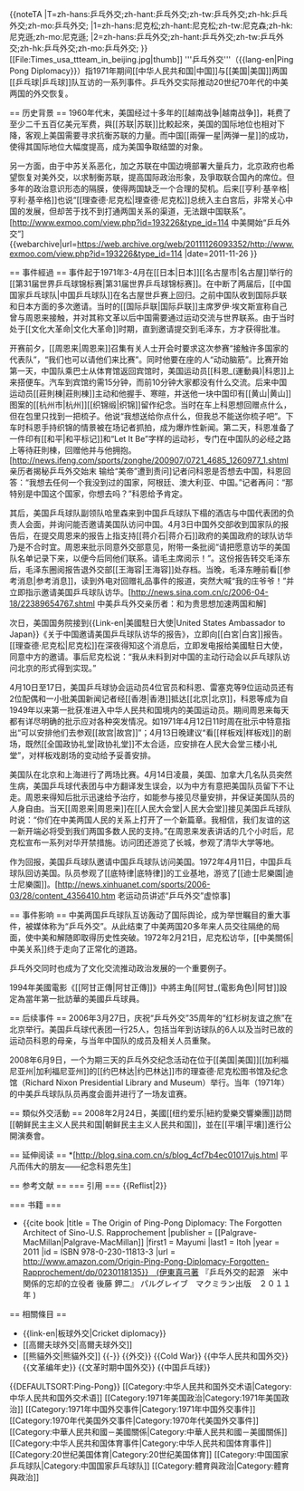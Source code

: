 {{noteTA
|T=zh-hans:乒乓外交;zh-hant:乒乓外交;zh-tw:乒乓外交;zh-hk:乒乓外交;zh-mo:乒乓外交;
|1=zh-hans:尼克松;zh-hant:尼克松;zh-tw:尼克森;zh-hk:尼克遜;zh-mo:尼克遜;
|2=zh-hans:乒乓外交;zh-hant:乒乓外交;zh-tw:乒乓外交;zh-hk:乒乓外交;zh-mo:乒乓外交;
}}
[[File:Times_usa_ttteam_in_beijing.jpg|thumb]]
'''乒乓外交'''（{{lang-en|Ping Pong Diplomacy}}）指1971年期间[[中华人民共和国|中国]]与[[美国|美国]]两国[[乒乓球|乒乓球]]队互访的一系列事件。乒乓外交实际推动20世纪70年代的中美两国的外交恢复。

== 历史背景 ==
1960年代末，美国经过十多年的[[越南战争|越南战争]]，耗费了至少二千五百亿美元军费，與[[苏联|苏联]]比較起來，美国的国际地位也相对下降，客观上美国需要寻求抗衡苏联的力量。而中国[[兩彈一星|两弹一星]]的成功，使得其国际地位大幅度提高，成为美国争取结盟的对象。

另一方面，由于中苏关系恶化，加之苏联在中国边境部署大量兵力，北京政府也希望恢复对美外交，以求制衡苏联，提高国际政治形象，及爭取联合国內的席位。但多年的政治意识形态的隔膜，使得两国缺乏一个合理的契机。后来[[亨利·基辛格|亨利·基辛格]]也说“[[理查德·尼克松|理查德·尼克松]]总统入主白宫后，非常关心中国的发展，但却苦于找不到打通两国关系的渠道，无法跟中国联系”。<ref>[http://www.exmoo.com/view.php?id=193226&type_id=114 中美開始“乒乓外交”] {{webarchive|url=https://web.archive.org/web/20111126093352/http://www.exmoo.com/view.php?id=193226&type_id=114 |date=2011-11-26 }}</ref>

== 事件經過 ==
事件起于1971年3-4月在[[日本|日本]][[名古屋市|名古屋]]举行的[[第31届世界乒乓球锦标赛|第31届世界乒乓球锦标赛]]。在中断了两届后，[[中国国家乒乓球队|中国乒乓球队]]在名古屋世乒赛上回归。之前中国队收到国际乒联和日本方面的多次邀请。当时的[[国际乒联|国际乒联]]主席罗伊·埃文斯宣称自己曾与周恩来接触，并对其称文革以后中国需要通过运动交流与世界联系。由于当时处于[[文化大革命|文化大革命]]时期，直到邀请提交到毛泽东，方才获得批准。

开赛前夕，[[周恩来|周恩来]]召集有关人士开会时要求这次参赛“接触许多国家的代表队”，“我们也可以请他们来比赛”。同时他要在座的人“动动脑筋”。比赛开始第一天，中国队乘巴士从体育馆返回宾馆时，美国运动员[[科恩_(運動員)|科恩]]上来搭便车。汽车到宾馆约需15分钟，而前10分钟大家都没有什么交流。后来中国运动员[[莊則棟|莊則棟]]主动和他握手、寒暄，并送他一块中国印有[[黄山|黄山]]图案的[[杭州市|杭州]][[织锦缎|织锦]]留作纪念。当时在车上科恩想回赠点什么，但在包里只找到一把梳子。他说“我想送给你点什么，但我总不能送你梳子吧”。下车时科恩手持织锦的情景被在场记者抓拍，成为爆炸性新闻。第二天，科恩准备了一件印有[[和平|和平标记]]和“Let It Be”字样的运动衫，专门在中国队的必经之路上等待莊則棟，回赠他并与他拥抱。<ref name='揭秘'>[http://news.ifeng.com/sports/zonghe/200907/0721_4685_1260977_1.shtml 亲历者揭秘乒乓外交始末 输给“美帝”遭到责问]</ref>记者问科恩是否想去中国，科恩回答：“我想去任何一个我没到过的国家，阿根廷、澳大利亚、中国。”记者再问：“那特别是中国这个国家，你想去吗？”科恩给予肯定。

其后，美国乒乓球队副领队哈里森来到中国乒乓球队下榻的酒店与中国代表团的负责人会面，并询问能否邀请美国队访问中国。4月3日中国外交部收到国家队的报告后，在提交周恩来的报告上指支持[[蒋介石|蒋介石]]政府的美国政府的球队访华乃是不合时宜。周恩来批示同意外交部意见，附带一条批阅“请把愿意访华的美国队名单记录下来，以便今后同他们联系。请毛主席阅示！”。这份报告转交毛泽东后，毛泽东圈阅报告退外交部[[王海容|王海容]]处存档。当晚，毛泽东睡前看[[参考消息|参考消息]]，读到外电对回赠礼品事件的报道，突然大喊“我的庄爷爷！”并立即指示邀请美国乒乓球队访华。<ref name='揭秘'/><ref>[http://news.sina.com.cn/c/2006-04-18/22389654767.shtml 中美乒乓外交亲历者：和为贵思想加速两国和解]</ref>

次日，美国国务院接到{{Link-en|美國駐日大使|United States Ambassador to Japan}}《关于中国邀请美国乒乓球队访华的报告》，立即向[[白宮|白宮]]报告。[[理查德·尼克松|尼克松]]在深夜得知这个消息后，立即发电报给美國駐日大使，同意中方的邀请。事后尼克松说：“我从未料到对中国的主动行动会以乒乓球队访问北京的形式得到实现。”

4月10日至17日，美国乒乓球协会运动员4位官员和科恩、雷塞克等9位运动员还有2位配偶和一小批美国新闻记者经[[香港|香港]]抵达[[北京|北京]]，科恩等成为自1949年以来第一批获准进入中华人民共和国境内的美国运动员。期间周恩来每天都有详尽明确的批示应对各种突发情况。如1971年4月12日11时周在批示中特意指出“可以安排他们去参观[[故宫|故宫]]”；4月13日晚建议“看[[样板戏|样板戏]]的剧场，既然[[全国政协礼堂|政协礼堂]]不太合适，应安排在人民大会堂三楼小礼堂”，对样板戏剧场的变动给予妥善安排。<ref name='揭秘'/>

美国队在北京和上海进行了两场比赛。4月14日凌晨，美国、加拿大几名队员突然生病，美国乒乓球代表团与中方翻译发生误会，以为中方有意把美国队员留下不让走。周恩来得知后批示迅速给予治疗，如能参与接见尽量安排，并保证美国队员的人身自由。当天[[周恩来|周恩来]]在[[人民大会堂|人民大会堂]]接见美国乒乓球队时说：“你们在中美两国人民的关系上打开了一个新篇章。我相信，我们友谊的这一新开端必将受到我们两国多数人民的支持。”在周恩来发表讲话的几个小时后，尼克松宣布一系列对华开禁措施。访问团还游览了长城，参观了清华大学等地。<ref name='揭秘'/>

作为回报，美国乒乓球队邀请中国乒乓球队访问美国。1972年4月11日，中国乒乓球队回访美国。队员参观了[[底特律|底特律]]的工业基地，游览了[[迪士尼樂園|迪士尼樂園]]。<ref>[http://news.xinhuanet.com/sports/2006-03/28/content_4356410.htm 老运动员讲述“乒乓外交”虚惊事]</ref>

== 事件影响 ==
中美两国乒乓球队互访轰动了国际舆论，成为举世瞩目的重大事件，被媒体称为“乒乓外交”。从此结束了中美两国20多年来人员交往隔绝的局面，使中美和解随即取得历史性突破。1972年2月21日，尼克松访华，[[中美關係|中美关系]]终于走向了正常化的道路。

乒乓外交同时也成为了文化交流推动政治发展的一个重要例子。

1994年美國電影《[[阿甘正傳|阿甘正傳]]》中將主角[[阿甘_(電影角色)|阿甘]]設定為當年第一批訪華的美國乒乓球員。

== 后续事件 ==
2006年3月27日，庆祝“乒乓外交”35周年的“红杉树友谊之旅”在北京举行。美国乒乓球代表团一行25人，包括当年到访球队的6人以及当时已故的运动员科恩的母亲，与当年中国队的成员及相关人员重聚。

2008年6月9日，一个为期三天的乒乓外交纪念活动在位于[[美国|美国]][[加利福尼亚州|加利福尼亚州]]的[[约巴林达|约巴林达]]市的理查德·尼克松图书馆及纪念馆（Richard Nixon Presidential Library and Museum）举行。当年（1971年）的中美乒乓球队队员再度会面并进行了一场友谊赛。

== 類似外交活動 ==
2008年2月24日，美國[[纽约爱乐|紐約愛樂交響樂團]]訪問[[朝鲜民主主义人民共和国|朝鲜民主主义人民共和国]]，並在[[平壤|平壤]]進行公開演奏會。

== 延伸阅读 ==
*[http://blog.sina.com.cn/s/blog_4cf7b4ec01017ujs.html 平凡而伟大的朋友——纪念科恩先生]

== 参考文献 ==
=== 引用 ===
{{Reflist|2}}

=== 书籍 ===
* {{cite book |title = The Origin of Ping-Pong Diplomacy: The Forgotten Architect of Sino-U.S. Rapprochement |publisher = [[Palgrave-MacMillan|Palgrave-MacMillan]] |first1 = Mayumi |last1 = Itoh |year = 2011 |id = ISBN 978-0-230-11813-3 |url = http://www.amazon.com/Origin-Ping-Pong-Diplomacy-Forgotten-Rapprochement/dp/0230118135}}　(伊東真弓著   『乒乓外交的起源　米中関係的忘却的立役者 後藤 鉀二』    パルグレイブ　マクミラン出版　２０１１年 ) 

== 相關條目 ==
* {{link-en|板球外交|Cricket diplomacy}}
* [[高爾夫球外交|高爾夫球外交]]
* [[熊貓外交|熊貓外交]]
{{-}}
{{外交}}
{{Cold War}}
{{中华人民共和国外交}}
{{文革编年史}}
{{文革时期中国外交}}
{{中国乒乓球}}

{{DEFAULTSORT:Ping-Pong}}
[[Category:中华人民共和国外交术语|Category:中华人民共和国外交术语]]
[[Category:1971年美国政治|Category:1971年美国政治]]
[[Category:1971年中国外交事件|Category:1971年中国外交事件]]
[[Category:1970年代美国外交事件|Category:1970年代美国外交事件]]
[[Category:中華人民共和國－美國關係|Category:中華人民共和國－美國關係]]
[[Category:中华人民共和国体育事件|Category:中华人民共和国体育事件]]
[[Category:20世纪美国体育|Category:20世纪美国体育]]
[[Category:中国国家乒乓球队|Category:中国国家乒乓球队]]
[[Category:體育與政治|Category:體育與政治]]